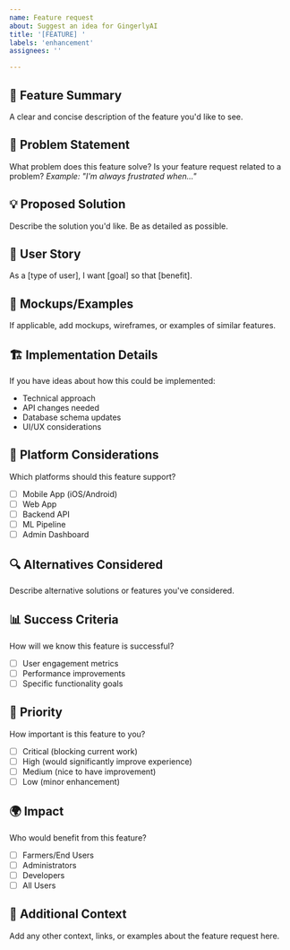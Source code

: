 ```yaml
---
name: Feature request
about: Suggest an idea for GingerlyAI
title: '[FEATURE] '
labels: 'enhancement'
assignees: ''

---
```


## 🚀 Feature Summary
A clear and concise description of the feature you'd like to see.

## 🎯 Problem Statement
What problem does this feature solve? Is your feature request related to a problem?
*Example: "I'm always frustrated when..."*

## 💡 Proposed Solution
Describe the solution you'd like. Be as detailed as possible.

## 🔄 User Story
As a [type of user], I want [goal] so that [benefit].

## 🎨 Mockups/Examples
If applicable, add mockups, wireframes, or examples of similar features.

## 🏗️ Implementation Details
If you have ideas about how this could be implemented:
- Technical approach
- API changes needed
- Database schema updates
- UI/UX considerations

## 📱 Platform Considerations
Which platforms should this feature support?
- [ ] Mobile App (iOS/Android)
- [ ] Web App
- [ ] Backend API
- [ ] ML Pipeline
- [ ] Admin Dashboard

## 🔍 Alternatives Considered
Describe alternative solutions or features you've considered.

## 📊 Success Criteria
How will we know this feature is successful?
- [ ] User engagement metrics
- [ ] Performance improvements
- [ ] Specific functionality goals

## 🎯 Priority
How important is this feature to you?
- [ ] Critical (blocking current work)
- [ ] High (would significantly improve experience)
- [ ] Medium (nice to have improvement)
- [ ] Low (minor enhancement)

## 🌍 Impact
Who would benefit from this feature?
- [ ] Farmers/End Users
- [ ] Administrators
- [ ] Developers
- [ ] All Users

## 💬 Additional Context
Add any other context, links, or examples about the feature request here.
